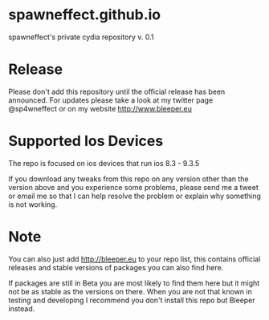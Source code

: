 # spawneffect.github.io
spawneffect's private cydia repository v. 0.1

# Release
Please don't add this repository until the official release has been announced.
For updates please take a look at my twitter page @sp4wneffect or on my website http://www.bleeper.eu

# Supported Ios Devices
The repo is focused on ios devices that run ios 8.3 - 9.3.5

If you download any tweaks from this repo on any version other than the version above and you experience some problems, 
please send me a tweet or email me so that I can help resolve the problem or explain why something is not working.

# Note
You can also just add http://bleeper.eu to your repo list, this contains official releases and stable versions of packages you can also find here.

If packages are still in Beta you are most likely to find them here but it might not be as stable as the versions on there.
When you are not that known in testing and developing I recommend you don't install this repo but Bleeper instead.
